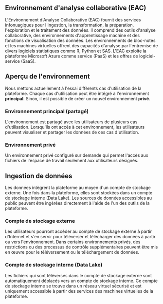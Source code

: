 ## Environnement d'analyse collaborative (EAC)

L'Environnement d'Analyse Collaborative (EAC) fournit des services infonuagiques pour l'ingestion, la transformation, la préparation, l'exploration et le traitement des données. Il comprend des outils d'analyse collaborative, des environnements d'apprentissage machine et des fonctions de visualisation des données. Les environnements de bloc-notes et les machines virtuelles offrent des capacités d'analyse par l'entremise de divers logiciels statistiques comme R, Python et SAS. L'EAC exploite la plateforme Microsoft Azure comme service (PaaS) et les offres de logiciel-service (SaaS).

## Aperçu de l'environnement

Nous mettons actuellement à l'essai différents cas d'utilisation de la plateforme. Chaque cas d'utilisation peut être intégré à l'environnement **principal**. Sinon, il est possible de créer un nouvel environnement **privé**.

### Environnement principal (partagé)

L'environnement est partagé avec les utilisateurs de plusieurs cas d'utilisation. Lorsqu'ils ont accès à cet environnement, les utilisateurs peuvent visualiser et partager les données de ces cas d'utilisation.

### Environnement privé

Un environnement privé configuré sur demande qui permet l'accès aux fichiers de l'espace de travail seulement aux utilisateurs désignés.

## Ingestion de données

Les données intègrent la plateforme au moyen d'un compte de stockage externe. Une fois dans la plateforme, elles sont stockées dans un compte de stockage interne (Data Lake). Les sources de données accessibles au public peuvent être ingérées directement à l'aide de l'un des outils de
la plateforme.

### Compte de stockage externe

Les utilisateurs pourront accéder au compte de stockage externe à partir d'Internet et s'en servir pour téléverser et télécharger des données à partir ou vers l'environnement. Dans certains environnements privés, des restrictions ou des processus de contrôle supplémentaires peuvent être mis en œuvre pour le téléversement ou le téléchargement de données.

### Compte de stockage interne (Data Lake)

Les fichiers qui sont téléversés dans le compte de stockage externe sont automatiquement déplacés vers un compte de stockage interne. Ce compte de stockage interne se trouve dans un réseau virtuel sécurisé et est uniquement accessible à partir des services des machines virtuelles de la plateforme.
